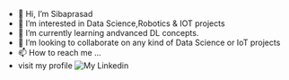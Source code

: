 - 👋 Hi, I’m Sibaprasad
- 👀 I’m interested in Data Science,Robotics & IOT projects
- 🌱 I’m currently learning andvanced DL concepts.
- 💞️ I’m looking to collaborate on any kind of Data Science or IoT projects
- 📫 How to reach me ...
- visit my profile
![My Linkedin]([https://www.linkedin.com/in/sibaprasad-naik-behera-98043b1ba/])
<!---
sibap865/sibap865 is a ✨ special ✨ repository because its `README.md` (this file) appears on your GitHub profile.
You can click the Preview link to take a look at your changes.
--->
